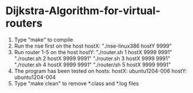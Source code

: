 # Dijkstra-Algorithm-for-virtual-routers

1. Type "make" to compile
2. Run the nse first on the host hostX:
	"./nse-linux386 hostY 9999"
3. Run router 1-5 on the host hostY:
	"./router.sh 1 hostX 9999 9991"
	"./router.sh 2 hostX 9999 9991"
	"./router.sh 3 hostX 9999 9991"
	"./router.sh 4 hostX 9999 9991"
	"./router/sh 5 hostX 9999 9991"
4. The program has been tested on hosts:
	hostX: ubuntu1204-006
	hostY: ubuntu1204-004
5. Type "make clean" to remove *.class and *.log files
